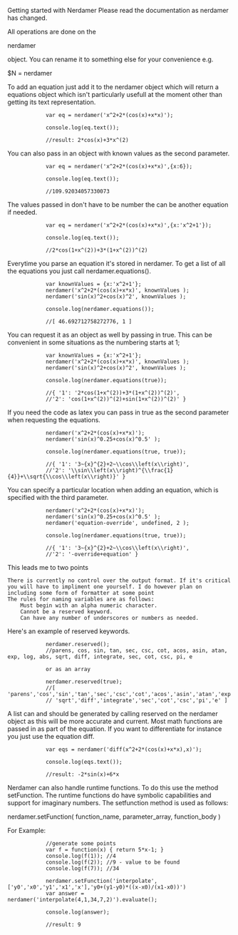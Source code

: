 Getting started with Nerdamer
Please read the documentation as nerdamer has changed.

All operations are done on the

nerdamer

object. You can rename it to something else for your convenience e.g.

$N = nerdamer

To add an equation just add it to the nerdamer object which will return a equations object which isn't particularly usefull at the moment other than getting its text representation.

            
                var eq = nerdamer('x^2+2*(cos(x)+x*x)');

                console.log(eq.text());
                
                //result: 2*cos(x)+3*x^(2)
            
        

You can also pass in an object with known values as the second parameter.

            
                var eq = nerdamer('x^2+2*(cos(x)+x*x)',{x:6});

                console.log(eq.text());
                
                //109.92034057330073
            
        

The values passed in don't have to be number the can be another equation if needed.

            
                var eq = nerdamer('x^2+2*(cos(x)+x*x)',{x:'x^2+1'});

                console.log(eq.text());
                
                //2*cos(1+x^(2))+3*(1+x^(2))^(2)
            
        

Everytime you parse an equation it's stored in nerdamer. To get a list of all the equations you just call nerdamer.equations().

            
                var knownValues = {x:'x^2+1'};
                nerdamer('x^2+2*(cos(x)+x*x)', knownValues );
                nerdamer('sin(x)^2+cos(x)^2', knownValues );
                
                console.log(nerdamer.equations());
                
                //[ 46.692712758272776, 1 ]
            
        

You can request it as an object as well by passing in true. This can be convenient in some situations as the numbering starts at 1;

            
                var knownValues = {x:'x^2+1'};
                nerdamer('x^2+2*(cos(x)+x*x)', knownValues );
                nerdamer('sin(x)^2+cos(x)^2', knownValues );
                
                console.log(nerdamer.equations(true));
                
                //{ '1': '2*cos(1+x^(2))+3*(1+x^(2))^(2)',
                //'2': 'cos(1+x^(2))^(2)+sin(1+x^(2))^(2)' }
            
        

If you need the code as latex you can pass in true as the second parameter when requesting the equations.

            
                nerdamer('x^2+2*(cos(x)+x*x)');
                nerdamer('sin(x)^0.25+cos(x)^0.5' );
                
                console.log(nerdamer.equations(true, true));
                
                //{ '1': '3~{x}^{2}+2~\\cos\\left(x\\right)',
                //'2': '\\sin\\left(x\\right)^{\\frac{1}{4}}+\\sqrt{\\cos\\left(x\\right)}' }
            
        

You can specify a particular location when adding an equation, which is specified with the third parameter.

            
                nerdamer('x^2+2*(cos(x)+x*x)');
                nerdamer('sin(x)^0.25+cos(x)^0.5' );
                nerdamer('equation-override', undefined, 2 );
                
                console.log(nerdamer.equations(true, true));
                
                //{ '1': '3~{x}^{2}+2~\\cos\\left(x\\right)',
                //'2': '-override+equation' }
            
        

This leads me to two points

    There is currently no control over the output format. If it's critical you will have to impliment one yourself. I do however plan on including some form of formatter at some point
    The rules for naming variables are as follows:
        Must begin with an alpha numeric character.
        Cannot be a reserved keyword.
        Can have any number of underscores or numbers as needed.


Here's an example of reserved keywords.

            
                nerdamer.reserved();
                //parens, cos, sin, tan, sec, csc, cot, acos, asin, atan, exp, log, abs, sqrt, diff, integrate, sec, cot, csc, pi, e
                
                or as an array
                
                nerdamer.reserved(true);
                //[ 'parens','cos','sin','tan','sec','csc','cot','acos','asin','atan','exp','log','abs',
                // 'sqrt','diff','integrate','sec','cot','csc','pi','e' ]
            
        

A list can and should be generated by calling reserved on the nerdamer object as this will be more accurate and current. Most math functions are passed in as part of the equation. If you want to differentiate for instance you just use the equation diff.

            
                var eqs = nerdamer('diff(x^2+2*(cos(x)+x*x),x)');
                
                console.log(eqs.text());
                
                //result: -2*sin(x)+6*x
            
        

Nerdamer can also handle runtime functions. To do this use the method setFunction. The runtime functions do have symbolic capabilities and support for imaginary numbers. The setfunction method is used as follows:

nerdamer.setFunction( function_name, parameter_array, function_body ) 

For Example:

            
                //generate some points
                var f = function(x) { return 5*x-1; }
                console.log(f(1)); //4
                console.log(f(2)); //9 - value to be found
                console.log(f(7)); //34
                
                nerdamer.setFunction('interpolate',['y0','x0','y1','x1','x'],'y0+(y1-y0)*((x-x0)/(x1-x0))')
                var answer = nerdamer('interpolate(4,1,34,7,2)').evaluate();
                
                console.log(answer);
                
                //result: 9
            
        
